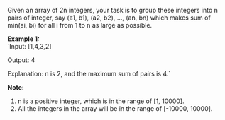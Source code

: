 Given an array of 2n integers, your task is to group these integers into n pairs of integer, say (a1, b1), (a2, b2), ..., (an, bn) which makes sum of min(ai, bi) for all i from 1 to n as large as possible.

**Example 1:**   
`Input: [1,4,3,2]     

Output: 4       

Explanation: n is 2, and the maximum sum of pairs is 4.`

**Note:**
1. n is a positive integer, which is in the range of [1, 10000].
2. All the integers in the array will be in the range of [-10000, 10000].
